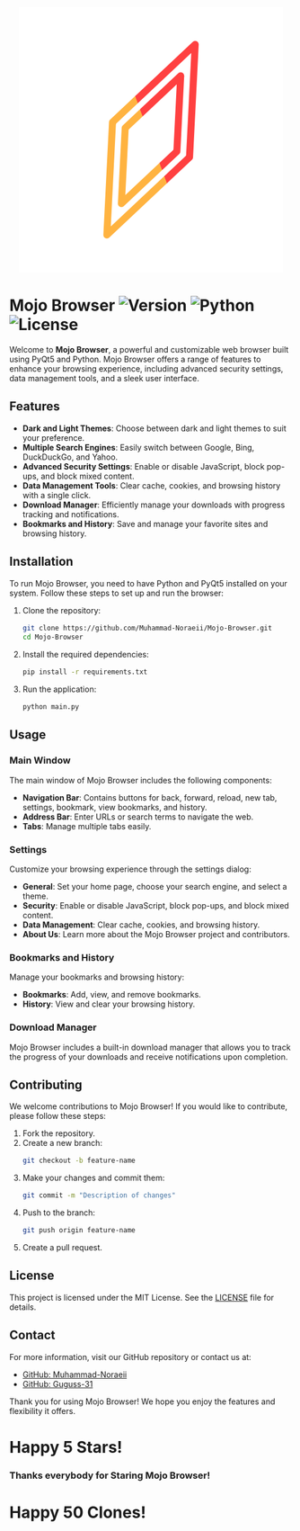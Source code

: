 <div align="center">
   <img src="https://github.com/Muhammad-Noraeii/Mojo-Browser/blob/main/datas/browser.png?raw=true"/>
</div>

# Mojo Browser ![Version](https://img.shields.io/badge/version-0.1.2--final-blue) ![Python](https://img.shields.io/badge/Python-3.x-blue) ![License](https://img.shields.io/badge/license-MIT-green)

Welcome to **Mojo Browser**, a powerful and customizable web browser built using PyQt5 and Python. Mojo Browser offers a range of features to enhance your browsing experience, including advanced security settings, data management tools, and a sleek user interface.

## Features

- **Dark and Light Themes**: Choose between dark and light themes to suit your preference.
- **Multiple Search Engines**: Easily switch between Google, Bing, DuckDuckGo, and Yahoo.
- **Advanced Security Settings**: Enable or disable JavaScript, block pop-ups, and block mixed content.
- **Data Management Tools**: Clear cache, cookies, and browsing history with a single click.
- **Download Manager**: Efficiently manage your downloads with progress tracking and notifications.
- **Bookmarks and History**: Save and manage your favorite sites and browsing history.

## Installation

To run Mojo Browser, you need to have Python and PyQt5 installed on your system. Follow these steps to set up and run the browser:

1. Clone the repository:
   ```sh
   git clone https://github.com/Muhammad-Noraeii/Mojo-Browser.git
   cd Mojo-Browser
   ```

2. Install the required dependencies:
   ```sh
   pip install -r requirements.txt
   ```

3. Run the application:
   ```sh
   python main.py
   ```

## Usage

### Main Window

The main window of Mojo Browser includes the following components:

- **Navigation Bar**: Contains buttons for back, forward, reload, new tab, settings, bookmark, view bookmarks, and history.
- **Address Bar**: Enter URLs or search terms to navigate the web.
- **Tabs**: Manage multiple tabs easily.

### Settings

Customize your browsing experience through the settings dialog:

- **General**: Set your home page, choose your search engine, and select a theme.
- **Security**: Enable or disable JavaScript, block pop-ups, and block mixed content.
- **Data Management**: Clear cache, cookies, and browsing history.
- **About Us**: Learn more about the Mojo Browser project and contributors.

### Bookmarks and History

Manage your bookmarks and browsing history:

- **Bookmarks**: Add, view, and remove bookmarks.
- **History**: View and clear your browsing history.

### Download Manager

Mojo Browser includes a built-in download manager that allows you to track the progress of your downloads and receive notifications upon completion.

## Contributing

We welcome contributions to Mojo Browser! If you would like to contribute, please follow these steps:

1. Fork the repository.
2. Create a new branch:
   ```sh
   git checkout -b feature-name
   ```
3. Make your changes and commit them:
   ```sh
   git commit -m "Description of changes"
   ```
4. Push to the branch:
   ```sh
   git push origin feature-name
   ```
5. Create a pull request.

## License

This project is licensed under the MIT License. See the [LICENSE](LICENSE) file for details.

## Contact

For more information, visit our GitHub repository or contact us at:

- [GitHub: Muhammad-Noraeii](https://github.com/Muhammad-Noraeii)
- [GitHub: Guguss-31](https://github.com/Guguss-31)

Thank you for using Mojo Browser! We hope you enjoy the features and flexibility it offers.

# Happy 5 Stars!
### Thanks everybody for Staring Mojo Browser!
# Happy 50 Clones!
